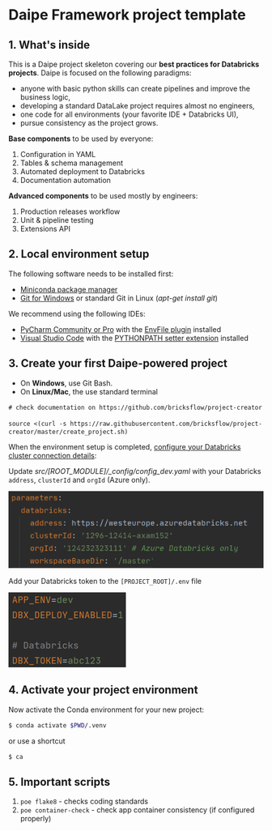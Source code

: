 # Daipe Framework project template

## 1. What's inside

This is a Daipe project skeleton covering our **best practices for Databricks projects**. Daipe is focused on the following paradigms:

* anyone with basic python skills can create pipelines and improve the business logic,
* developing a standard DataLake project requires almost no engineers,
* one code for all environments (your favorite IDE + Databricks UI),
* pursue consistency as the project grows.

**Base components** to be used by everyone:

1. Configuration in YAML
1. Tables & schema management
1. Automated deployment to Databricks
1. Documentation automation

**Advanced components** to be used mostly by engineers:

1. Production releases workflow
1. Unit & pipeline testing
1. Extensions API

## 2. Local environment setup

The following software needs to be installed first:
  * [Miniconda package manager](https://docs.conda.io/en/latest/miniconda.html)
  * [Git for Windows](https://git-scm.com/download/win) or standard Git in Linux (_apt-get install git_)
  
We recommend using the following IDEs:  
  * [PyCharm Community or Pro](https://www.jetbrains.com/pycharm/download/) with the [EnvFile plugin](https://plugins.jetbrains.com/plugin/7861-envfile) installed
  * [Visual Studio Code](https://code.visualstudio.com/download) with the [PYTHONPATH setter extension](https://marketplace.visualstudio.com/items?itemName=datasentics.pythonpath-setter) installed

## 3. Create your first Daipe-powered project

* On **Windows**, use Git Bash.
* On **Linux/Mac**, the use standard terminal 

```
# check documentation on https://github.com/bricksflow/project-creator

source <(curl -s https://raw.githubusercontent.com/bricksflow/project-creator/master/create_project.sh)
```

When the environment setup is completed, [configure your Databricks cluster connection details](https://docs.databricks.com/dev-tools/databricks-connect.html#step-2-configure-connection-properties):

Update *src/[ROOT_MODULE]/_config/config_dev.yaml* with your Databricks `address`, `clusterId` and `orgId` (Azure only).

![](docs/config_dev.png)

Add your Databricks token to the `[PROJECT_ROOT]/.env` file

![](docs/dotenv.png)

## 4. Activate your project environment

Now activate the Conda environment for your new project:

```bash
$ conda activate $PWD/.venv
```

or use a shortcut

```bash
$ ca
```

## 5. Important scripts

1. ```poe flake8``` - checks coding standards
1. ```poe container-check``` - check app container consistency (if configured properly)
